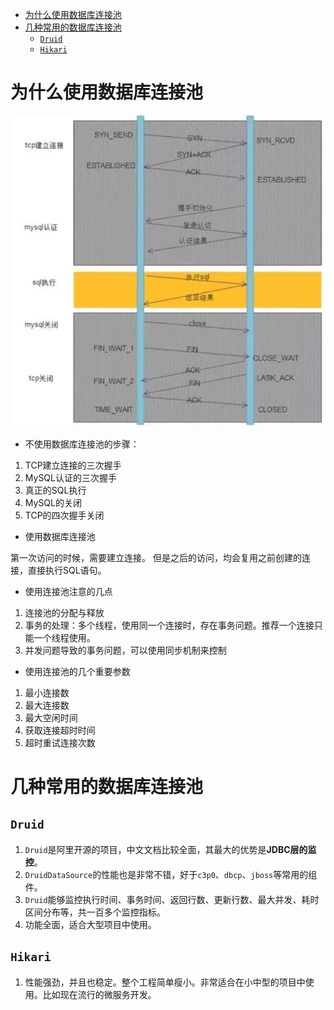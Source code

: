<!-- TOC -->

- [为什么使用数据库连接池](#为什么使用数据库连接池)
- [几种常用的数据库连接池](#几种常用的数据库连接池)
  - [`Druid`](#druid)
  - [`Hikari`](#hikari)

<!-- /TOC -->

# 为什么使用数据库连接池
![数据库连接池使用](ASSET/数据库连接池有无对比.png)

- 不使用数据库连接池的步骤：

1. TCP建立连接的三次握手
2. MySQL认证的三次握手
3. 真正的SQL执行
4. MySQL的关闭
5. TCP的四次握手关闭

- 使用数据库连接池

第一次访问的时候，需要建立连接。 但是之后的访问，均会复用之前创建的连接，直接执行SQL语句。

- 使用连接池注意的几点

1. 连接池的分配与释放
2. 事务的处理：多个线程，使用同一个连接时，存在事务问题。推荐一个连接只能一个线程使用。
3. 并发问题导致的事务问题，可以使用同步机制来控制

- 使用连接池的几个重要参数

1. 最小连接数
2. 最大连接数
3. 最大空闲时间
4. 获取连接超时时间
5. 超时重试连接次数


# 几种常用的数据库连接池

## `Druid`

1. `Druid`是阿里开源的项目，中文文档比较全面，其最大的优势是**JDBC层的监控**。
2. `DruidDataSource`的性能也是非常不错，好于`c3p0`、`dbcp`、`jboss`等常用的组件。
3. `Druid`能够监控执行时间、事务时间、返回行数、更新行数、最大并发、耗时区间分布等，共一百多个监控指标。
4. 功能全面，适合大型项目中使用。

## `Hikari`

1. 性能强劲，并且也稳定。整个工程简单瘦小。非常适合在小中型的项目中使用。比如现在流行的微服务开发。